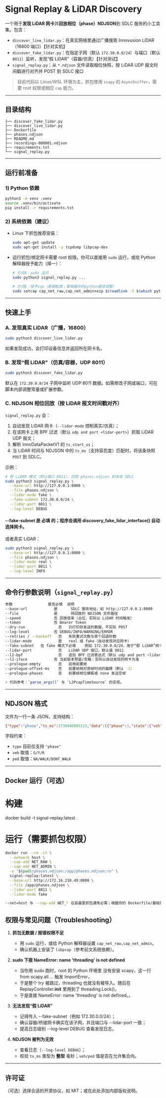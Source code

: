 # Signal Replay & LiDAR Discovery

一个用于**发现 LiDAR 网卡**并**回放相位（phase）NDJSON**到 SDLC 服务的小工具集。包含：

- `discover_live_lidar.py`：在真实网络里通过广播搜索 Innovusion LiDAR（16800 端口）【针对实机】
- `discover_fake_lidar.py`：在指定子网（默认 `172.30.0.0/24`）与端口（默认 `8011`）监听，发现“假 LiDAR”（容器/仿真）【针对测试】
- `signal_replay.py`：从 `*.ndjson` 文件读取相位快照，按 LiDAR UDP 报文时间戳进行对齐并 POST 到 SDLC 接口

> 目前代码以 Linux/WSL 环境为主，抓包使用 `scapy` 的 `AsyncSniffer`，需要 root 权限或相应 `cap` 能力。

---

## 目录结构

```
├── discover_fake_lidar.py
├── discover_live_lidar.py
├── Dockerfile
├── phases.ndjson
├── README.md
├── recordings-000001.ndjson
├── requirements.txt
└── signal_replay.py
```

---

## 运行前准备

### 1) Python 依赖

```bash
python3 -m venv .venv
source .venv/bin/activate
pip install -r requirements.txt
```

### 2) 系统依赖（建议）

- Linux 下抓包推荐安装：
  ```bash
  sudo apt-get update
  sudo apt-get install -y tcpdump libpcap-dev
  ```
- 运行抓包/绑定网卡需要 root 权限。你可以直接用 `sudo` 运行，或给 Python 解释器授予能力（择一）：
  ```bash
  # 方式A：sudo 运行
  sudo python3 signal_replay.py ...

  # 方式B：授予cap（更细粒度；需根据你的python路径调整）
  sudo setcap cap_net_raw,cap_net_admin+eip $(readlink -f $(which python3))
  ```

---

## 快速上手

### A. 发现真实 LiDAR（广播，16800）
```bash
sudo python3 discover_live_lidar.py
```
如果发现成功，会打印设备信息并返回所在网卡名。

### B. 发现“假 LiDAR”（仿真/容器，UDP 8011）
```bash
sudo python3 discover_fake_lidar.py
```
默认在 `172.30.0.0/24` 子网中监听 UDP:8011 数据。如需修改子网或端口，可在脚本内部调整常量或扩展参数。

### C. NDJSON 相位回放（按 LiDAR 报文时间戳对齐）

`signal_replay.py` 会：
1. 自动发现 LiDAR 网卡（`--lidar-mode` 控制真实/仿真）；
2. 在该网卡上用 BPF 过滤（默认 `udp and port <lidar-port>`）抓取 LiDAR UDP 报文；
3. 解析 InnoDataPacketV1 的 `ts_start_us`；
4. 当 LiDAR 时间与 NDJSON 中的 `ts_ms`（支持容忍度）匹配时，将该条快照 `POST` 到 SDLC。

示例：
```bash
# 假 LiDAR 模式（默认端口 8011），回放 phases.ndjson 到本地 SDLC
sudo python3 signal_replay.py \
  --base-url http://127.0.0.1:8000 \
  --file phases.ndjson \
  --lidar-mode fake \
  --fake-subnet 172.30.0.0/24 \
  --lidar-port 8011 \
  --log-level DEBUG 
```
#### --fake-subnet 是 必填 的；程序会调用 discovery_fake_lidar_interface(<subnet>) 自动选择网卡。

或者真实 LiDAR：
```bash
sudo python3 signal_replay.py \
  --base-url http://127.0.0.1:8000 \
  --file phases.ndjson \
  --lidar-mode real \
  --lidar-port 8011 \
  --log-level INFO
```

---

## 命令行参数说明（`signal_replay.py`）
```bash
参数	              是否必填	说明
--base-url	          是	     SDLC 服务地址，如 http://127.0.0.1:8000
--file	              是	     待回放的 NDJSON 文件路径
--speed	              否	回放倍率（占位，实际以 LiDAR 时间触发）
--token	              否	Bearer Token
--dry-run	            否	只打印将发送的数据，不实际 POST
--log-level	          否	DEBUG/INFO/WARNING/ERROR
--retries / --backoff	否	失败重试次数与首个回退秒数
--lidar-mode	        是	real 或 fake（自动发现对应网卡）
--fake-subnet	在 fake 模式下必填	例如 172.30.0.0/24，用于“假 LiDAR”网卡发现
--lidar-port	        否	LiDAR UDP 端口，默认值 8011
--l2-bpf	            否	追加 BPF 过滤表达式（默认 udp and port <lidar-port>）
--l2-iface	          否	当前版本预留/忽略：实际以自动发现的网卡为准
--prologue-empty	    否	启用前置帧
--prologue-offset-ms	否	前置帧相对首帧时间的偏移（默认 -1）
--prologue-phases	    否	前置帧相位模板或 none 发送空帧

> 代码参考：`parse_args()` 与 `L2PcapTimeSource` 的实现。
```
---

## NDJSON 格式

文件为一行一条 JSON，支持结构：
```json
{"type":"phase","ts_ms":1736940005123,"data":[{"phase":1,"state":{"veh":"G","ped":"NA"}}]}
```

字段约束：
- `type` 目前仅支持 `"phase"`
- `veh` 取值：`G/Y/R`
- `ped` 取值：`NA/WALK/DONT_WALK`

---

## Docker 运行（可选）

# 构建
docker build -t signal-replay:latest .

# 运行（需要抓包权限）
```bash
docker run --rm -it \
  --network host \
  --cap-add NET_RAW \
  --cap-add NET_ADMIN \
  -v "$(pwd)/phases.ndjson:/app/phases.ndjson:ro" \
  signal-replay:latest \
  --base-url http://172.16.210.49:8000 \
  --file /app/phases.ndjson \
  --lidar-port 8011 \
  --lidar-mode fake

--net=host 与 --cap-add NET_* 在容器里抓包通常必需；根据你的 Dockerfile/基础镜像适当调整。
```

## 权限与常见问题（Troubleshooting）

1. **抓包无数据 / 报错权限不足** 
   - 用 `sudo` 运行，或给 Python 解释器设置 `cap_net_raw,cap_net_admin`。 
   - 确认机器上安装了 `libpcap`（参考前文系统依赖）。

2. **sudo 下报 NameError: name 'threading' is not defined** 
   - 当你用 sudo 跑时，root 的 Python 环境里 没有安装 scapy，这一行 from scapy.all ... 触发 ImportError，
   - 于是整个 try 被跳过，threading 也就没有被导入。随后在 ReplayController.__init__ 里用到了 threading.Lock()，
   - 于是直接 NameError: name 'threading' is not defined。。

3. **无法发现“假 LiDAR”** 
   - 记得传入 --fake-subnet（例如 172.30.0.0/24）；
   - 确认容器/桥接网卡确实在该子网，并且端口与 --lidar-port 一致；
   - 提高日志级别 --log-level DEBUG 查看发现日志。

4. **NDJSON 被判为无效** 
   - 查看日志（`--log-level DEBUG`）； 
   - 校验 `ts_ms` 类型为 **整型** 毫秒；`veh/ped` 值是否在允许集合内。

---

## 许可证

（可选）选择合适的开源协议，如 MIT；或在此处添加内部版权说明。
